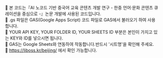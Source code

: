 📝 본 코드는『AI 노코드 기반 중국어 교육 콘텐츠 개발 연구 - 한중 언어·문화 콘텐츠 큐레이션을 중심으로 -』논문 개발에 사용된 코드입니다. <br>
📢 .gs 파일은 GAS(Google Apps Script) 코드 파일로 GAS에서 불러오기 하여 사용합니다. <br>
🔑 YOUR API KEY, YOUR FOLDER ID, YOUR SHEETS ID 부분은 본인이 가지고 있는 KEY와 ID를 넣으시면 됩니다. <br>
🔖 GAS는 Google Sheets와 연동하여 작동합니다.반드시 '시트명'을 확인해 주세요. <br>
🔗 https://liboss.kr/beijing/ 에서 확인 가능합니다. 
